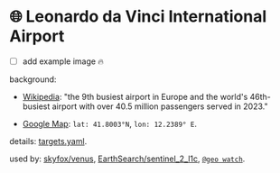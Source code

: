 # 🌐 Leonardo da Vinci International Airport

- [ ] add example image 🔥

background:
- [Wikipedia](https://en.wikipedia.org/wiki/Rome_Fiumicino_Airport): "the 9th busiest airport in Europe and the world's 46th-busiest airport with over 40.5 million passengers served in 2023."

- [Google Map](https://maps.app.goo.gl/Zpnj53kVcQQ4fNA17): `lat: 41.8003°N`, `lon: 12.2389° E`.

details: [targets.yaml](../targets.yaml).

used by: [skyfox/venus](../../catalog/SkyFox/), [EarthSearch/sentinel_2_l1c](../../catalog/EarthSearch/), [`@geo watch`](../).